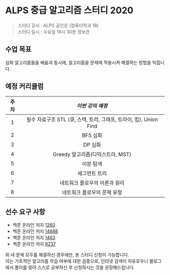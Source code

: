 # ALPS 중급 알고리즘 스터디 2020

> 스터디 강사 : ALPS 공인호 (컴퓨터학과 18)<br>스터디 일시 : 수요일 18시 30분 정보관

## 수업 목표

심화 알고리즘들을 배움과 동시에, 알고리즘을 문제에 적용시켜 해결하는 방법을 익힙니다.

## 예정 커리큘럼

| 주차 |                       *이번 강의 예정*                       |
| :--: | :----------------------------------------------------------: |
|  1   | 필수 자료구조 STL (큐, 스택, 트리, 그래프, 트라이, 힙), Union Find |
|  2   |                           BFS 심화                           |
|  3   |                           DP 심화                            |
|  4   |               Greedy 알고리즘(다익스트라, MST)               |
|  5   |                          이분 탐색                           |
|  6   |                        세그먼트 트리                         |
|  7   |                네트워크 플로우의 이론과 원리                 |
|  8   |                 네트워크 플로우의 문제 유형                  |

## 선수 요구 사항

- 백준 온라인 저지 [1260](http://icpc.me/1260)
- 백준 온라인 저지 [14888](http://icpc.me/14888)
- 백준 온라인 저지 [1463](http://icpc.me/1463)
- 백준 온라인 저지 [9237](http://icpc.me/9237)

위 네 문제 모두를 해결하신 경우에만, 본 스터디 신청이 가능합니다.<br>이는 기초적인 알고리즘 학습 여부에 대한 검증으로, 인터넷 검색이 자유로우니 블로그에서 풀이를 찾아 스스로 공부하신 후 신청하시는 것을 권장해드립니다.


